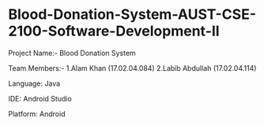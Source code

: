 # Blood-Donation-System-AUST-CSE-2100-Software-Development-II

Project Name:-  Blood Donation System

Team Members:- 
                1.Alam Khan (17.02.04.084) 
                2.Labib Abdullah (17.02.04.114)
            
Language: Java

IDE: Android Studio

Platform: Android
